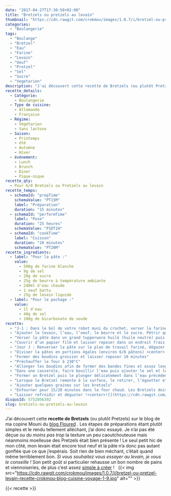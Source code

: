 ```yaml
---
date: "2017-04-27T17:30:58+02:00"
title: "Bretzels ou pretzels au levain"
thumbnail: "https://cdn.rawgit.com/crokmou/images/1.0.7/i/bretzel-ou-pretzel-levain-recette-crokmou-blog-cuisine-voyage-1-10.jpg"
categories:
  - "Boulangerie"
tags:
  - "Boulange"
  - "Bretzel"
  - "Eau"
  - "Farine"
  - "Levain"
  - "Oeuf"
  - "Pretzel"
  - "Sel"
  - "Sucre"
  - "Vegetarien"
description: "J'ai découvert cette recette de Bretzels (ou plutôt Pretzels) sur le blog de ma copine Mouni du blog Floured . Les étapes de préparations étant simples..."
recette_details:
  - Catégorie:
    - Boulangerie
  - Type de cuisine:
    - Allemande
    - Française
  - Régime:
    - Végétarien
    - Sans lactose
  - Saison:
    - Printemps
    - été
    - Automne
    - Hiver
  - évènement:
    - Lunch
    - Brunch
    - Diner
    - Pique-nique
recette_qty:
  - Pour 6/8 Bretzels ou Pretzels au levain
recette_temps:
  - schemaId: "prepTime"
    schemaValue: "PT15M"
    label: "Préparation"
    duration: "15 minutes"
  - schemaId: "performTime"
    label: "Pose"
    duration: "25 heures"
    schemaValue: "P1DT1H"
  - schemaId: "cookTime"
    label: "Cuisson"
    duration: "20 minutes"
    schemaValue: "PT20M"
recette_ingredients:
  - label: "Pour la pâte :"
    value:
      - 500g de farine blanche
      - 9g de sel
      - 20g de sucre
      - 25g de beurre à température ambiante
      - 240ml d'eau chaude
      - 1 oeuf battu
      - 25g de levain liquide
  - label: "Pour le pochage :"
    value:
      - 1l d'eau
      - 40g de sel
      - 100g de bicarbonate de soude
recette:
  - "J-1 : Dans le bol de votre robot muni du crochet, verser la farine et le sel préalablement mélangés."
  - "Ajouter le levain, l’eau, l’oeuf, le beurre et le sucre. Pétrir quelques minutes jusqu’à ce que la pâte soit homogène. Ajuster l’eau si votre pâte semble trop sèche. La quantité dépend généralement de la capacité d’absorption de votre farine, cela peut différer d’une récolte à une autre."
  - "Verser la pâte dans un grand tupperware huilé (huile neutre) puis procéder à 3 rabats à 20 minutes d’intervalle."
  - "Couvrir d’un papier film et laisser reposer dans un endroit frais mais pas au frigo."
  - "Jour J : Renverser la pâte sur le plan de travail fariné, dégazer et laisser reposer 10 minutes"
  - "Diviser la pâtes en portions égales (environ 6/8 pâtons) <center>![](https://cdn.rawgit.com/crokmou/images/1.0.7/i/bretzel-ou-pretzel-levain-recette-crokmou-blog-cuisine-voyage-1.jpg)![](https://cdn.rawgit.com/crokmou/images/1.0.7/i/bretzel-ou-pretzel-levain-recette-crokmou-blog-cuisine-voyage-1-1.jpg)</center>"
  - "Former des boudins grossier et laisser reposer 10 minutes"
  - "Préchauffer le four à 230°C"
  - "Allonger les boudins afin de former des bandes fines et assez longues   <center>![](https://cdn.rawgit.com/crokmou/images/1.0.7/i/bretzel-ou-pretzel-levain-recette-crokmou-blog-cuisine-voyage-1-2.jpg)![](https://cdn.rawgit.com/crokmou/images/1.0.7/i/bretzel-ou-pretzel-levain-recette-crokmou-blog-cuisine-voyage-1-3.jpg)</center>"
  - "Dans une casserole, faire bouillir l’eau puis ajouter le sel et le bicarbonate de soude."
  - "Former un Bretzel puis le plonger délicatement dans l’eau précédemment bouillie pour le pocher."
  - "Lorsque le Bretzel remonte à la surface, le retirer, l’égoutter et le placer sur une plaque préalablement recouverte de papier sulfurisé<center>![](https://cdn.rawgit.com/crokmou/images/1.0.7/i/bretzel-ou-pretzel-levain-recette-crokmou-blog-cuisine-voyage-1-4.jpg)![](https://cdn.rawgit.com/crokmou/images/1.0.7/i/bretzel-ou-pretzel-levain-recette-crokmou-blog-cuisine-voyage-1-5.jpg)![](https://cdn.rawgit.com/crokmou/images/1.0.7/i/bretzel-ou-pretzel-levain-recette-crokmou-blog-cuisine-voyage-1-6.jpg)</cen ter>"
  - "Ajouter quelques graines sur les bretzels"
  - "Enfourner pour 15/20 minutes dans le four chaud. Les Bretzels doivent être bien dorés"
  - "Laisser refroidir et déguster !<center>![](https://cdn.rawgit.com/crokmou/images/1.0.7/i/bretzel-ou-pretzel-levain-recette-crokmou-blog-cuisine-voyage-1-8.jpg)</center>"
disqusId: 5752056392
slug: bretzels-ou-pretzels-au-levain
---
```


J’ai découvert cette **recette de Bretzels** (ou plutôt Pretzels) sur le blog de ma copine Mouni du [blog Floured](http://www.floured.fr/bretzels-pretzels-moelleux-levain-liquide/) . Les étapes de préparations étant plutôt simples et le rendu tellement alléchant, j’ai donc essayé. Je n’ai pas été déçue _ou du moins pas trop_ la texture un peu caoutchouteuse mais néanmoins moelleuse des Pretzels était bien présente ! Le seul petit hic de mon côté, mon levain était encore tout neuf et la pâte n’a donc pas autant gonflée que ce que j’espérais. Soit rien de bien méchant, c’était quand même terriblement bon. _Si vous souhaitez vous essayer au levain, je vous le conseille !_ Son petit goût si particulier rehausse un bon nombre de pains et viennoiseries, de plus c’est assez [simple à créer](https://crokmou.com/2014/06/levain-fait-maison) !   {{< img src="https://cdn.rawgit.com/crokmou/images/1.0.7/i/bretzel-ou-pretzel-levain-recette-crokmou-blog-cuisine-voyage-1-9.jpg" alt="" >}}

{{< recette >}}
